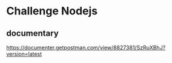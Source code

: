 # Challenge Nodejs

## documentary

https://documenter.getpostman.com/view/8827381/SzRuXBhJ?version=latest
